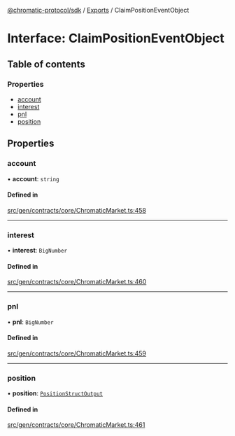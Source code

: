 [@chromatic-protocol/sdk](../README.md) / [Exports](../modules.md) / ClaimPositionEventObject

# Interface: ClaimPositionEventObject

## Table of contents

### Properties

- [account](ClaimPositionEventObject.md#account)
- [interest](ClaimPositionEventObject.md#interest)
- [pnl](ClaimPositionEventObject.md#pnl)
- [position](ClaimPositionEventObject.md#position)

## Properties

### account

• **account**: `string`

#### Defined in

[src/gen/contracts/core/ChromaticMarket.ts:458](https://github.com/chromatic-protocol/sdk/blob/5e51723/src/gen/contracts/core/ChromaticMarket.ts#L458)

___

### interest

• **interest**: `BigNumber`

#### Defined in

[src/gen/contracts/core/ChromaticMarket.ts:460](https://github.com/chromatic-protocol/sdk/blob/5e51723/src/gen/contracts/core/ChromaticMarket.ts#L460)

___

### pnl

• **pnl**: `BigNumber`

#### Defined in

[src/gen/contracts/core/ChromaticMarket.ts:459](https://github.com/chromatic-protocol/sdk/blob/5e51723/src/gen/contracts/core/ChromaticMarket.ts#L459)

___

### position

• **position**: [`PositionStructOutput`](../modules.md#positionstructoutput)

#### Defined in

[src/gen/contracts/core/ChromaticMarket.ts:461](https://github.com/chromatic-protocol/sdk/blob/5e51723/src/gen/contracts/core/ChromaticMarket.ts#L461)
